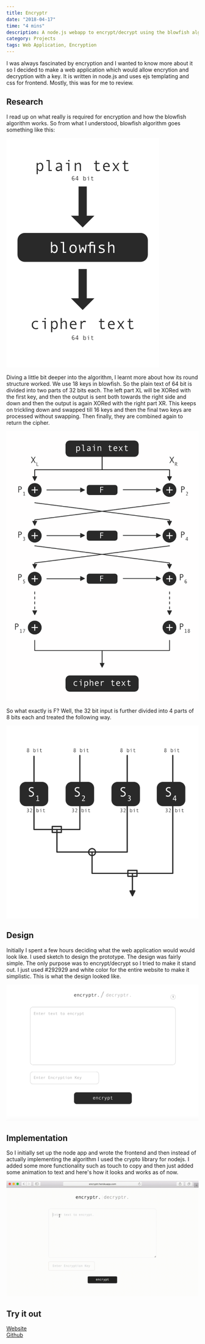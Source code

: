 ```yaml
---
title: Encryptr
date: "2018-04-17"
time: "4 mins"
description: A node.js webapp to encrypt/decrypt using the blowfish algorithm.
category: Projects
tags: Web Application, Encryption
---
```


I was always fascinated by encryption and I wanted to know more about it so I decided to make a web application which would allow encrytion and decryption with a key. It is written in node.js and uses ejs templating and css for frontend. Mostly, this was for me to review.

## Research

I read up on what really is required for encryption and how the blowfish algorithm works. So from what I understood, blowfish algorithm goes something like this:

![Basic flow](./image1.png)

Diving a little bit deeper into the algorithm, I learnt more about how its round structure worked. We use 18 keys in blowfish. So the plain text of 64 bit is divided into two parts of 32 bits each. The left part XL will be XORed with the first key, and then the output is sent both towards the right side and down and then the output is again XORed with the right part XR. This keeps on trickling down and swapped till 16 keys and then the final two keys are processed without swapping. Then finally, they are combined again to return the cipher.

![Blowfish 1](./image2.png)

So what exactly is F? Well, the 32 bit input is further divided into 4 parts of 8 bits each and treated the following way.

![Blowfish 2](./image3.png)

## Design

Initially I spent a few hours deciding what the web application would would look like. I used sketch to design the prototype. The design was fairly simple. The only purpose was to encrypt/decrypt so I tried to make it stand out. I just used #292929 and white color for the entire website to make it simplistic. This is what the design looked like.

![Design](./image4.png)

## Implementation

So I initially set up the node app and wrote the frontend and then instead of actually implementing the algorithm I used the crypto library for nodejs. I added some more functionality such as touch to copy and then just added some animation to text and here's how it looks and works as of now.

![Design demo](./image5.gif)

## Try it out

[Website](https://encryptr.herokuapp.com/)  
[Github](https://github.com/yagrawl/encryptr)  
